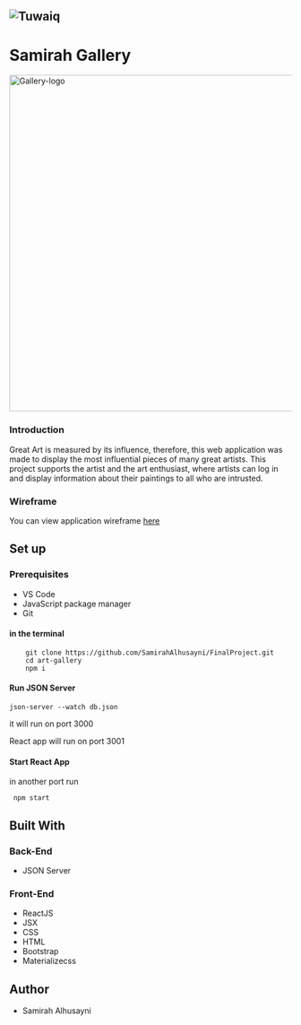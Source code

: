 

![Tuwaiq](https://i.ibb.co/SV2BSn5/tuwaiq.png)
----
# Samirah Gallery



<img src="https://i.ibb.co/4WKWh4Y/Logo.png" alt="Gallery-logo" width=600>


### Introduction 
Great Art is measured by its influence, therefore, this web application was made to display the most influential pieces of many great artists.
This project supports the artist and the art enthusiast, where artists can log in and display information about their paintings to all who are intrusted.

### Wireframe  
<p>You can view application wireframe <a href="https://wireframe.cc/pro/pp/94731482c452947" rel="nofollow">here</a></p> 



<div dir="ltr" >

## Set up  
### Prerequisites
- VS Code
- JavaScript package manager 
- Git

#### in the terminal
``` 
    git clone https://github.com/SamirahAlhusayni/FinalProject.git
    cd art-gallery
    npm i 
```
#### Run JSON Server 
``` 
json-server --watch db.json 
```
it will run on port 3000

React app will run on port 3001



#### Start React App
in another port run
```
 npm start
  ```


## Built With
### Back-End    
- JSON Server

### Front-End
- ReactJS 
- JSX
- CSS 
 - HTML
 - Bootstrap 
 - Materializecss

## Author
- Samirah Alhusayni

</div>
</div>

